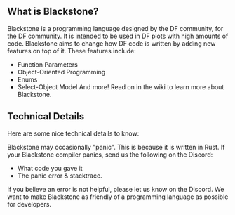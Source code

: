 ## What is Blackstone?
Blackstone is a programming language designed by the DF community, for the DF community. It is intended to be used in DF plots with high amounts of code. Blackstone aims to change how DF code is written by adding new features on top of it. These features include:
- Function Parameters
- Object-Oriented Programming
- Enums
- Select-Object Model
And more!
Read on in the wiki to learn more about Blackstone.

## Technical Details
Here are some nice technical details to know:

Blackstone may occasionally "panic". This is because it is written in Rust. 
If your Blackstone compiler panics, send us the following on the Discord:
- What code you gave it
- The panic error & stacktrace.

If you believe an error is not helpful, please let us know on the Discord. We want to make Blackstone as friendly of a programming language as possible for developers.
